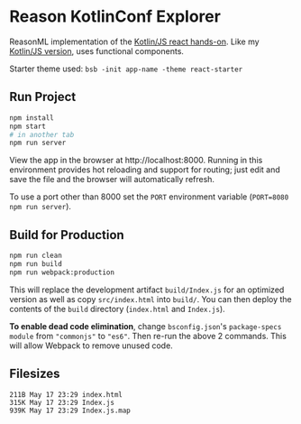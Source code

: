 # Reason KotlinConf Explorer
ReasonML implementation of the 
[Kotlin/JS react hands-on](https://kotlinlang.org/docs/tutorials/javascript/react-and-kotlin-js.html).
Like my [Kotlin/JS version](https://github.com/Artamus/KonfExplorer), uses functional components. 

Starter theme used: `bsb -init app-name -theme react-starter`
 
## Run Project

```sh
npm install
npm start
# in another tab
npm run server
```

View the app in the browser at http://localhost:8000. Running in this environment provides hot reloading and support for routing; just edit and save the file and the browser will automatically refresh.

To use a port other than 8000 set the `PORT` environment variable (`PORT=8080 npm run server`).

## Build for Production

```sh
npm run clean
npm run build
npm run webpack:production
```

This will replace the development artifact `build/Index.js` for an optimized version as well as copy `src/index.html` into `build/`. You can then deploy the contents of the `build` directory (`index.html` and `Index.js`).

**To enable dead code elimination**, change `bsconfig.json`'s `package-specs` `module` from `"commonjs"` to `"es6"`. Then re-run the above 2 commands. This will allow Webpack to remove unused code.

## Filesizes
```
211B May 17 23:29 index.html
315K May 17 23:29 Index.js
939K May 17 23:29 Index.js.map
```